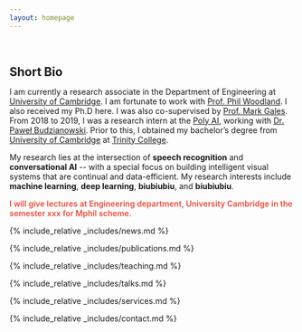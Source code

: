 ```yaml
---
layout: homepage
---
```


<h1 id="about-me"></h1>

<h2 style="margin: 60px 0px 10px;">Short Bio</h2>

<!-- I am currently a research associate in the Department of Engineering at [University of Cambridge](https://www.cam.ac.uk/). I am fortunate to work with [Prof. Phil Woodland](http://www.eng.cam.ac.uk/profiles/pw117). I received my Ph.D. in Computer Science at [Max Planck Institute for Informatics](https://www.mpi-inf.mpg.de/), where I was fortunate to be advised by [Prof. Bernt Schiele](https://people.mpi-inf.mpg.de/~schiele/) and [Prof. Qianru Sun](https://qianrusun.com/). As part of the [European Laboratory for Learning and Intelligent Systems (ELLIS) Ph.D. Program](https://ellis.eu/phd-postdoc), I was also co-supervised by [Prof. Christian Rupprecht](https://www.cs.ox.ac.uk/people/christian.rupprecht/) and [Prof. Andrea Vedaldi](https://www.robots.ox.ac.uk/~vedaldi/) in the [Visual Geometry Group (VGG)](https://www.robots.ox.ac.uk/~vgg/) at the [University of Oxford](https://www.ox.ac.uk/). From 2018 to 2019, I was a research intern at the [National University of Singapore](https://www.comp.nus.edu.sg/), working with [Prof. Tat-Seng Chua](https://www.chuatatseng.com/) and [Prof. Qianru Sun](https://qianrusun.com/). Prior to this, I obtained my bachelor’s degree from [Tianjin University](http://www.tju.edu.cn/english/index.htm).  -->
I am currently a research associate in the Department of Engineering at [University of Cambridge](https://www.cam.ac.uk/). I am fortunate to work with [Prof. Phil Woodland](http://www.eng.cam.ac.uk/profiles/pw117). I also received my Ph.D here. I was also co-supervised by [Prof. Mark Gales](http://www.eng.cam.ac.uk/profiles/mjfg100). From 2018 to 2019, I was a research intern at the [Poly AI](https://poly.ai/), working with [Dr. Paweł Budzianowski](https://budzianowski.github.io/). Prior to this, I obtained my bachelor’s degree from [University of Cambridge](https://www.cam.ac.uk/) at [Trinity College](https://www.trin.cam.ac.uk/). 

My research lies at the intersection of **speech recognition** and **conversational AI** -- with a special focus on building intelligent visual systems that are continual and data-efficient. My research interests include **machine learning**, **deep learning**, **biubiubiu**, and **biubiubiu**.

<strong style="color:#e74d3c; font-weight:600"><strong style="color:#e74d3c; font-weight:600">I will give lectures at Engineering department, University Cambridge in the semester xxx for Mphil scheme.</strong></strong>

{% include_relative _includes/news.md %}

{% include_relative _includes/publications.md %}

{% include_relative _includes/teaching.md %}

{% include_relative _includes/talks.md %}

{% include_relative _includes/services.md %}

{% include_relative _includes/contact.md %}
